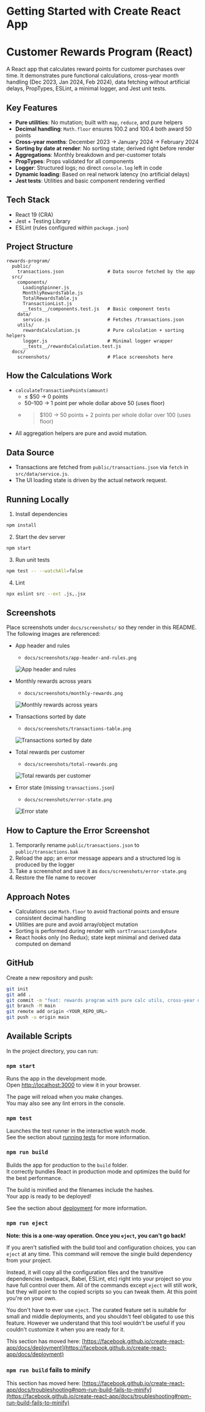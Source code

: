 # Getting Started with Create React App

Customer Rewards Program (React)
================================

A React app that calculates reward points for customer purchases over time. It demonstrates pure functional calculations, cross-year month handling (Dec 2023, Jan 2024, Feb 2024), data fetching without artificial delays, PropTypes, ESLint, a minimal logger, and Jest unit tests.

Key Features
------------
- **Pure utilities**: No mutation; built with `map`, `reduce`, and pure helpers
- **Decimal handling**: `Math.floor` ensures 100.2 and 100.4 both award 50 points
- **Cross-year months**: December 2023 → January 2024 → February 2024
- **Sorting by date at render**: No sorting state; derived right before render
- **Aggregations**: Monthly breakdown and per-customer totals
- **PropTypes**: Props validated for all components
- **Logger**: Structured logs; no direct `console.log` left in code
- **Dynamic loading**: Based on real network latency (no artificial delays)
- **Jest tests**: Utilities and basic component rendering verified

Tech Stack
----------
- React 19 (CRA)
- Jest + Testing Library
- ESLint (rules configured within `package.json`)

Project Structure
-----------------
```
rewards-program/
  public/
    transactions.json                # Data source fetched by the app
  src/
    components/
      LoadingSpinner.js
      MonthlyRewardsTable.js
      TotalRewardsTable.js
      TransactionList.js
      __tests__/components.test.js   # Basic component tests
    data/
      service.js                     # Fetches /transactions.json
    utils/
      rewardsCalculation.js          # Pure calculation + sorting helpers
      logger.js                      # Minimal logger wrapper
      __tests__/rewardsCalculation.test.js
  docs/
    screenshots/                     # Place screenshots here
```

How the Calculations Work
-------------------------
- `calculateTransactionPoints(amount)`
  - ≤ $50 → 0 points
  - $50–$100 → 1 point per whole dollar above 50 (uses floor)
  - > $100  → 50 points + 2 points per whole dollar over 100 (uses floor)
- All aggregation helpers are pure and avoid mutation.

Data Source
-----------
- Transactions are fetched from `public/transactions.json` via `fetch` in `src/data/service.js`.
- The UI loading state is driven by the actual network request.

Running Locally
---------------
1) Install dependencies
```bash
npm install
```
2) Start the dev server
```bash
npm start
```
3) Run unit tests
```bash
npm test -- --watchAll=false
```
4) Lint
```bash
npx eslint src --ext .js,.jsx
```

Screenshots
-----------
Place screenshots under `docs/screenshots/` so they render in this README. The following images are referenced:

- App header and rules
  - `docs/screenshots/app-header-and-rules.png`
  
  ![App header and rules](docs/screenshots/app-header-and-rules.png)

- Monthly rewards across years
  - `docs/screenshots/monthly-rewards.png`
  
  ![Monthly rewards across years](docs/screenshots/monthly-rewards.png)

- Transactions sorted by date
  - `docs/screenshots/transactions-table.png`
  
  ![Transactions sorted by date](docs/screenshots/transactions-table.png)

- Total rewards per customer
  - `docs/screenshots/total-rewards.png`
  
  ![Total rewards per customer](docs/screenshots/total-rewards.png)

- Error state (missing `transactions.json`)
  - `docs/screenshots/error-state.png`
  
  ![Error state](docs/screenshots/error-state.png)

How to Capture the Error Screenshot
-----------------------------------
1) Temporarily rename `public/transactions.json` to `public/transactions.bak`
2) Reload the app; an error message appears and a structured log is produced by the logger
3) Take a screenshot and save it as `docs/screenshots/error-state.png`
4) Restore the file name to recover

Approach Notes
--------------
- Calculations use `Math.floor` to avoid fractional points and ensure consistent decimal handling
- Utilities are pure and avoid array/object mutation
- Sorting is performed during render with `sortTransactionsByDate`
- React hooks only (no Redux); state kept minimal and derived data computed on demand

GitHub
------
Create a new repository and push:
```bash
git init
git add .
git commit -m "feat: rewards program with pure calc utils, cross-year data, fetch service, logger, PropTypes, ESLint, Jest tests"
git branch -M main
git remote add origin <YOUR_REPO_URL>
git push -u origin main
```



## Available Scripts

In the project directory, you can run:

### `npm start`

Runs the app in the development mode.\
Open [http://localhost:3000](http://localhost:3000) to view it in your browser.

The page will reload when you make changes.\
You may also see any lint errors in the console.

### `npm test`

Launches the test runner in the interactive watch mode.\
See the section about [running tests](https://facebook.github.io/create-react-app/docs/running-tests) for more information.

### `npm run build`

Builds the app for production to the `build` folder.\
It correctly bundles React in production mode and optimizes the build for the best performance.

The build is minified and the filenames include the hashes.\
Your app is ready to be deployed!

See the section about [deployment](https://facebook.github.io/create-react-app/docs/deployment) for more information.

### `npm run eject`

**Note: this is a one-way operation. Once you `eject`, you can't go back!**

If you aren't satisfied with the build tool and configuration choices, you can `eject` at any time. This command will remove the single build dependency from your project.

Instead, it will copy all the configuration files and the transitive dependencies (webpack, Babel, ESLint, etc) right into your project so you have full control over them. All of the commands except `eject` will still work, but they will point to the copied scripts so you can tweak them. At this point you're on your own.

You don't have to ever use `eject`. The curated feature set is suitable for small and middle deployments, and you shouldn't feel obligated to use this feature. However we understand that this tool wouldn't be useful if you couldn't customize it when you are ready for it.


This section has moved here: [https://facebook.github.io/create-react-app/docs/deployment](https://facebook.github.io/create-react-app/docs/deployment)

### `npm run build` fails to minify

This section has moved here: [https://facebook.github.io/create-react-app/docs/troubleshooting#npm-run-build-fails-to-minify](https://facebook.github.io/create-react-app/docs/troubleshooting#npm-run-build-fails-to-minify)
